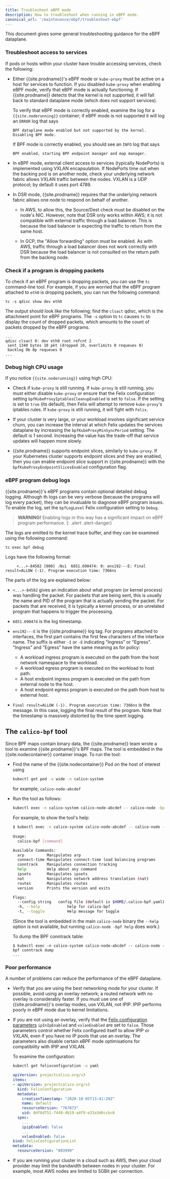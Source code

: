 ```yaml
---
title: Troubleshoot eBPF mode
description: How to troubleshoot when running in eBPF mode. 
canonical_url: '/maintenance/ebpf/troubleshoot-ebpf'
---
```


This document gives some general troubleshooting guidance for the eBPF dataplane.

### Troubleshoot access to services

If pods or hosts within your cluster have trouble accessing services, check the following:

* Either {{site.prodname}}'s eBPF mode or `kube-proxy` must be active on a host for services to function.  If you
  disabled `kube-proxy` when enabling  eBPF mode, verify that eBPF mode is actually functioning.  If {{site.prodname}}
  detects that the kernel is not supported, it will fall back to standard dataplane mode (which does not support 
  services).
  
  To verify that eBPF mode is correctly enabled, examine the log for a `{{site.noderunning}}` container; if
  eBPF mode is not supported it will log an `ERROR` log that says 
  
      BPF dataplane mode enabled but not supported by the kernel.  Disabling BPF mode.
      
  If BPF mode is correctly enabled, you should see an `INFO` log that says
  
      BPF enabled, starting BPF endpoint manager and map manager.
      
* In eBPF mode, external client access to services (typically NodePorts) is implemented using VXLAN encapsulation.
  If NodePorts time out when the backing pod is on another node, check your underlying network fabric allows
  VXLAN traffic between the nodes.  VXLAN is a UDP protocol; by default it uses port 4789.
  
* In DSR mode, {{site.prodname}} requires that the underlying network fabric allows one node to respond on behalf of
  another.
  
    * In AWS, to allow this, the Source/Dest check must be disabled on the node's NIC.  However, note that DSR only
      works within AWS; it is not compatible with external traffic through a load balancer.  This is because the load 
      balancer is expecting the traffic to return from the same host.
    
    * In GCP, the "Allow forwarding" option must be enabled. As with AWS, traffic through a load balancer does not
      work correctly with DSR because the load balancer is not consulted on the return path from the backing node.
      
### Check if a program is dropping packets

To check if an eBPF program is dropping packets, you can use the `tc` command-line tool.  For example, if you
are worried that the eBPF program attached to `eth0` is dropping packets, you can run the following command:

```
tc -s qdisc show dev eth0
``` 
The output should look like the following; find the `clsact` qdisc, which is the attachment point for eBPF programs.
The `-s` option to `tc` causes `tc` to display the count of dropped packets, which amounts to the count of packets 
dropped by the eBPF programs. 
```
...
qdisc clsact 0: dev eth0 root refcnt 2 
 sent 1340 bytes 10 pkt (dropped 10, overlimits 0 requeues 0) 
 backlog 0b 0p requeues 0
...
```

### Debug high CPU usage

If you notice `{{site.noderunning}}` using high CPU:

* Check if `kube-proxy` is still running.  If `kube-proxy` is still running, you must either disable `kube-proxy` or
  ensure that the Felix configuration setting `bpfKubeProxyIptablesCleanupEnabled` is set to `false`.  If the setting
  is set to `true` (its default), then Felix will attempt to remove `kube-proxy`'s iptables rules.  If `kube-proxy` is
  still running, it will fight with `Felix`.
  
* If your cluster is very large, or your workload involves significant service churn, you can increase the interval
  at which Felix updates the services dataplane by increasing the `bpfKubeProxyMinSyncPeriod` setting. The default is
  1 second.  Increasing the value has the trade-off that service updates will happen more slowly.
  
* {{site.prodname}} supports endpoint slices, similarly to `kube-proxy`.  If your Kubernetes cluster supports endpoint
  slices and they are enabled, then you can enable endpoint slice support in {{site.prodname}} with the 
  `bpfKubeProxyEndpointSlicesEnabled` configuration flag.
  
### eBPF program debug logs

{{site.prodname}}'s eBPF programs contain optional detailed debug logging.  Although th logs can be very verbose (because
the programs will log every packet), they can be invaluable to diagnose eBPF program issues.  To enable the log, set the 
`bpfLogLevel` Felix configuration setting to `Debug`.  

 >**WARNING!** Enabling logs in this way has a significant impact on eBPF program performance.
{: .alert .alert-danger}

The logs are emitted to the kernel trace buffer, and they can be examined using the following command:
```
tc exec bpf debug
```
Logs have the following format:
```
     <...>-84582 [000] .Ns1  6851.690474: 0: ens192---E: Final result=ALLOW (-1). Program execution time: 7366ns
```

The parts of the log are explained below:

* `<...>-84582` gives an indication about what program (or kernel process) was handling the 
  packet.  For packets that are being sent, this is usually the name and PID of the program that is actually sending 
  the packet.  For packets that are received, it is typically a kernel process, or an unrelated program that happens to
  trigger the processing.
  
* `6851.690474` is the log timestamp.

* `ens192---E` is the {{site.prodname}} log tag. For programs attached to interfaces, the first part contains the 
  first few characters of the interface name.  The suffix is either `-I` or `-E` indicating "Ingress" or "Egress".
  "Ingress" and "Egress" have the same meaning as for policy:
  
    * A workload ingress program is executed on the path from the host network namespace to the workload.
    * A workload egress program is executed on the workload to host path.
    * A host endpoint ingress program is executed on the path from external node to the host.
    * A host endpoint egress program is executed on the path from host to external host.  
    
* `Final result=ALLOW (-1). Program execution time: 7366ns` is the message.  In this case, logging the final result of 
  the program.  Note that the timestamp is massively distorted by the time spent logging.

## The `calico-bpf` tool

Since BPF maps contain binary data, the {{site.prodname}} team wrote a tool to examine {{site.prodname}}'s BPF maps.
The tool is embedded in the {{site.nodecontainer}} container image. To run the tool:

* Find the name of the {{site.nodecontainer}} Pod on the host of interest using
  ```bash
  kubectl get pod -o wide -n calico-system
  ```
  for example, `calico-node-abcdef`

* Run the tool as follows:
  ```bash
  kubectl exec -n calico-system calico-node-abcdef -- calico-node -bpf ...
  ```
  For example, to show the tool's help:
  ```bash
  $ kubectl exec -n calico-system calico-node-abcdef -- calico-node -bpf help
   
  Usage:
    calico-bpf [command]
  
  Available Commands:
    arp          Manipulates arp
    connect-time Manipulates connect-time load balancing programs
    conntrack    Manipulates connection tracking
    help         Help about any command
    ipsets       Manipulates ipsets
    nat          Nanipulates network address translation (nat)
    routes       Manipulates routes
    version      Prints the version and exits
  
  Flags:
    --config string   config file (default is $HOME/.calico-bpf.yaml)
    -h, --help            help for calico-bpf
    -t, --toggle          Help message for toggle
  ```
  (Since the tool is embedded in the main `calico-node` binary the `--help` option is not available, but running
  `calico-node -bpf help` does work.)

  To dump the BPF conntrack table:
  ```
  $ kubectl exec -n calico-system calico-node-abcdef -- calico-node -bpf conntrack dump
  ...
  ```

### Poor performance

A number of problems can reduce the performance of the eBPF dataplane.

* Verify that you are using the best networking mode for your cluster.  If possible, avoid using an overlay network;
  a routed network with no overlay is considerably faster. If you must use one of {{site.prodname}}'s overlay modes, 
  use VXLAN, not IPIP.  IPIP performs poorly in eBPF mode due to kernel limitations.
  
* If you are not using an overlay, verify that the [Felix configuration parameters](../../reference/felix/configuration) 
  `ipInIpEnabled` and `vxlanEnabled` are set to `false`.  Those parameters control whether Felix configured itself to 
  allow IPIP or VXLAN, even if you have no IP pools that use an overlay.  The parameters also disable certain eBPF 
  mode optimisations for compatibility with IPIP and VXLAN.
  
  To examine the configuration:
  ```bash
  kubectl get felixconfiguration -o yaml
  ```
  
  ```yaml
  apiVersion: projectcalico.org/v3
  items:
  - apiVersion: projectcalico.org/v3
    kind: FelixConfiguration
    metadata:
      creationTimestamp: "2020-10-05T13:41:20Z"
      name: default
      resourceVersion: "767873"
      uid: 8df8d751-7449-4b19-a4f9-e33a3d6ccbc0
    spec:
      ...
      ipipEnabled: false
      ...
      vxlanEnabled: false
  kind: FelixConfigurationList
  metadata:
    resourceVersion: "803999"
  ```

* If you are running your cluster in a cloud such as AWS, then your cloud provider may limit the bandwidth between
  nodes in your cluster.  For example, most AWS nodes are limited to 5GBit per connection.

